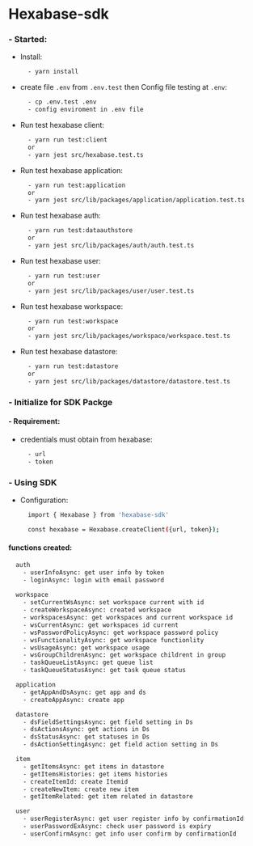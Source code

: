 

# Hexabase-sdk

### - Started:
  - Install:
    ```bash
      - yarn install
    ```
  - create file ```.env``` from ```.env.test``` then Config file testing at ```.env```:
    ```bash
      - cp .env.test .env
      - config enviroment in .env file
    ```
  - Run test hexabase client:
    ```bash
      - yarn run test:client
      or
      - yarn jest src/hexabase.test.ts
    ```
  - Run test hexabase application:
    ```bash
      - yarn run test:application
      or
      - yarn jest src/lib/packages/application/application.test.ts
    ```
  - Run test hexabase auth:
    ```bash
      - yarn run test:dataauthstore
      or
      - yarn jest src/lib/packages/auth/auth.test.ts
    ```
  - Run test hexabase user:
    ```bash
      - yarn run test:user
      or
      - yarn jest src/lib/packages/user/user.test.ts
    ```
  - Run test hexabase workspace:
    ```bash
      - yarn run test:workspace
      or
      - yarn jest src/lib/packages/workspace/workspace.test.ts
    ```
  - Run test hexabase datastore:
    ```bash
      - yarn run test:datastore
      or
      - yarn jest src/lib/packages/datastore/datastore.test.ts
    ```
### - Initialize for SDK Packge
#### - Requirement:
  - credentials must obtain from hexabase: 
    ```bash
      - url
      - token
    ```

### - Using SDK
  - Configuration:
    ```bash
      import { Hexabase } from 'hexabase-sdk'

      const hexabase = Hexabase.createClient({url, token});
    ```

#### functions created:
```bash
  auth
    - userInfoAsync: get user info by token
    - loginAsync: login with email password
  
  workspace
    - setCurrentWsAsync: set workspace current with id
    - createWorkspaceAsync: created workspace 
    - workspacesAsync: get workspaces and current workspace id
    - wsCurrentAsync: get workspaces id current
    - wsPasswordPolicyAsync: get workspace password policy
    - wsFunctionalityAsync: get workspace functionlity
    - wsUsageAsync: get workspace usage
    - wsGroupChildrenAsync: get workspace childrent in group
    - taskQueueListAsync: get queue list
    - taskQueueStatusAsync: get task queue status

  application
    - getAppAndDsAsync: get app and ds
    - createAppAsync: create app

  datastore
    - dsFieldSettingsAsync: get field setting in Ds
    - dsActionsAsync: get actions in Ds
    - dsStatusAsync: get statuses in Ds
    - dsActionSettingAsync: get field action setting in Ds

  item
    - getItemsAsync: get items in datastore
    - getItemsHistories: get items histories
    - createItemId: create Itemid
    - createNewItem: create new item
    - getItemRelated: get item related in datastore

  user
    - userRegisterAsync: get user register info by confirmationId
    - userPasswordExAsync: check user password is expiry
    - userConfirmAsync: get info user confirm by confirmationId
```